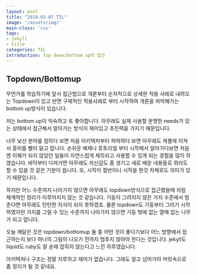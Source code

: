 ```yaml
---
layout: post
title: "2019-03-07 TIL"
image: '/assets/img/'
main-class: 'css'
tags:
- jekyll
- title
categories: TIL
introduction: top down/bottom up의 접근
---
```


## Topdown/Bottomup

무언가를 학습하기에 앞서 접근법으로 개론부터 순차적으로 상세한 적용 사례로 내려오는 Topdown이 있고
반면 구체적인 적용사례로 부터 시작하여 개론을 파악해가는 bottom up방식이 있습니다.

저는 bottom up이 익숙하고 또 좋아합니다.
아무래도 실제 사용할 분명한 needs가 있는 상태에서 접근해서 알아가는 방식이 재미있고 추진력을 가지기 때문입니다.

너무 낯선 분야를 접하다 보면 처음 아키텍처부터 파악하다 보면 아무래도 제풀에 지쳐서 흥미를 빨리 잃고 맙니다. 손쉬운 예제나 튜토리얼 부터 시작해서 알아가다보면 처음엔 이해가 되지 않았던 일들이 자연스럽게 체득되고 사용할 수 있게 되는 경험을 많이 하였습니다.
바닥부터 다져가면 아무래도 자신감도 좀 생기고 새로 배운 내용들로 뭐라도 할 수 있을 것 같은 기분이 듭니다.
또, 시작이 절반이니 시작을 한것 차제로도 의미가 있기 때문입니다.

하지만 어느 수준까지 나아가지 않으면 아무래도 topdown방식으로 접근했을때 처럼 체계적인 정리가 이루어지지 않는 것 같습니다.
기둥이 그려지지 않은 가지 수준에서 멈춘다면 아무래도 탄탄한 지식이 되지 못하겠죠.
물론 topdown도 기둥부터 그리기 시작하였지만 가지를 그릴 수 있는 수준까지 나아가지 않으면 기둥 밖에 없는 열매 없는 나무가 되고 맙니다.

오늘 깨달은 것은 topdown/bottomup 둘 중 어떤 것이 좋다기보다 어느 방향에서 접근하는지 보다 하나의 그림이 나오기 전까지 멈추지 않아야 한다는 것입니다.
jekyll도 liquid도 ruby도 잘 손에 잡히지 않는다고 느낀 하루였습니다.

아키텍처나 구조는 정말 지루하고 재미가 없습니다. 그래도 알고 넘어가야 머릿속으로 좀 정리가 될 것 같네요.
